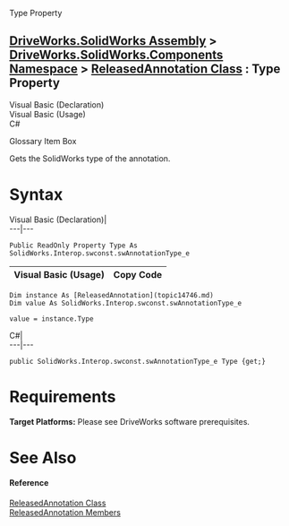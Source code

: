 Type Property   
  
[DriveWorks.SolidWorks Assembly](topic13342.md) > [DriveWorks.SolidWorks.Components Namespace](topic13925.md) > [ReleasedAnnotation Class](topic14746.md) : Type Property  
---  
  
Visual Basic (Declaration)    
Visual Basic (Usage)    
C# 

Glossary Item Box

Gets the SolidWorks type of the annotation. 

# Syntax

Visual Basic (Declaration)|   
---|---  
      
    
    Public ReadOnly Property Type As SolidWorks.Interop.swconst.swAnnotationType_e  
  
Visual Basic (Usage)| Copy Code  
---|---  
      
    
    Dim instance As [ReleasedAnnotation](topic14746.md)
    Dim value As SolidWorks.Interop.swconst.swAnnotationType_e
     
    value = instance.Type  
  
C#|   
---|---  
      
    
    public SolidWorks.Interop.swconst.swAnnotationType_e Type {get;}  
  
# Requirements

**Target Platforms:** Please see DriveWorks software prerequisites.

# See Also

#### Reference

[ReleasedAnnotation Class](topic14746.md)   
[ReleasedAnnotation Members](topic14747.md)


